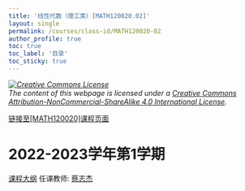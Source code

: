 ```yaml
---
title: '线性代数（理工类）[MATH120020.02]'
layout: single
permalink: /courses/class-id/MATH120020-02
author_profile: true
toc: true
toc_label: '目录'
toc_sticky: true
---
```



<div class='notice--warning'>
	<p><i><a rel='license' href='http://creativecommons.org/licenses/by-nc-sa/4.0/'><img alt='Creative Commons License' style='border-width:0' src='https://i.creativecommons.org/l/by-nc-sa/4.0/88x31.png' /></a><br /> The content of this webpage is licensed under a <a rel='license' href='http://creativecommons.org/licenses/by-nc-sa/4.0/'>Creative Commons Attribution-NonCommercial-ShareAlike 4.0 International License</a>.</i></p>
</div>

<a href='https://fdu-math.github.io/courses/MATH120020'>链接至[MATH120020]课程页面</a>

# 2022-2023学年第1学期
<a href='https://fdu-math.github.io/courses/syllabus/MATH120020.02-2022-2023-1 (Encrypted).pdf'>课程大纲</a>
任课教师: <a href='https://fdu-math.github.io/teachers/蔡志杰'>蔡志杰</a>
